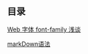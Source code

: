 ## 目录
[Web 字体 font-family 浅谈](https://github.com/bailicangdu/blog/issues/5)

[markDown语法](https://github.com/bailicangdu/blog/issues/2)
